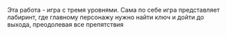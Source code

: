 Эта работа - игра с тремя уровнями. Сама по себе игра представляет лабиринт, где главному персонажу нужно найти ключ и дойти до выхода, преодолевая все препятствия
